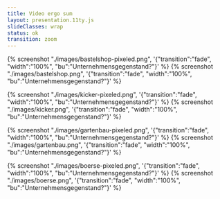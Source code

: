 ```yaml
---
title: Video ergo sum
layout: presentation.11ty.js
slideClasses: wrap
status: ok
transition: zoom
---
```


{% screenshot "./images/bastelshop-pixeled.png", '{"transition":"fade", "width":"100%", "bu":"Unternehmensgegenstand?"}' %}
{% screenshot "./images/bastelshop.png", '{"transition":"fade", "width":"100%", "bu":"Unternehmensgegenstand?"}' %}

{% screenshot "./images/kicker-pixeled.png", '{"transition":"fade", "width":"100%", "bu":"Unternehmensgegenstand?"}' %}
{% screenshot "./images/kicker.png", '{"transition":"fade", "width":"100%", "bu":"Unternehmensgegenstand?"}' %}

{% screenshot "./images/gartenbau-pixeled.png", '{"transition":"fade", "width":"100%", "bu":"Unternehmensgegenstand?"}' %}
{% screenshot "./images/gartenbau.png", '{"transition":"fade", "width":"100%", "bu":"Unternehmensgegenstand?"}' %}

{% screenshot "./images/boerse-pixeled.png", '{"transition":"fade", "width":"100%", "bu":"Unternehmensgegenstand?"}' %}
{% screenshot "./images/boerse.png", '{"transition":"fade", "width":"100%", "bu":"Unternehmensgegenstand?"}' %}